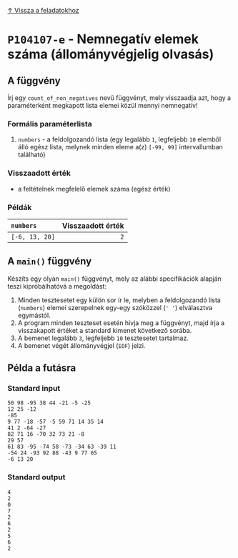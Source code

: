 
[↑ Vissza a feladatokhoz](./README.md)

# `P104107-e` - Nemnegatív elemek száma (állományvégjelig olvasás)

## A függvény

Írj egy `count_of_non_negatives` nevű függvényt, mely visszaadja azt, hogy a paraméterként megkapott lista elemei közül mennyi nemnegatív!

### Formális paraméterlista

1. `numbers` - a feldolgozandó lista (egy legalább `1`, legfeljebb `10` elemből álló egész lista, melynek minden eleme a(z) `[-99, 99]` intervallumban található)

### Visszaadott érték

* a feltételnek megfelelő elemek száma (egész érték)

### Példák

| `numbers` | Visszaadott érték | 
| :--- | --: | 
| `[-6, 13, 20]` | `2` | 

## A `main()` függvény

Készíts egy olyan `main()` függvényt, mely az alábbi specifikációk alapján teszi kipróbálhatóvá a megoldást:

1. Minden tesztesetet egy külön sor ír le, melyben a feldolgozandó lista (`numbers`) elemei szerepelnek egy-egy szóközzel (`' '`) elválasztva egymástól.
1. A program minden teszteset esetén hívja meg a függvényt, majd írja a visszakapott értéket a standard kimenet következő sorába.
1. A bemenet legalább `3`, legfeljebb `10` tesztesetet tartalmaz.
1. A bemenet végét állományvégjel (`EOF`) jelzi.

## Példa a futásra

### Standard input

```
50 98 -95 38 44 -21 -5 -25
12 25 -12
-85
9 77 -18 -57 -5 59 71 14 35 14
41 2 -64 -27
82 71 16 -70 32 73 21 -8
29 57
61 83 -95 -74 58 -73 -34 63 -39 11
-54 24 -93 92 88 -43 9 77 65
-6 13 20
```

### Standard output

```
4
2
0
7
2
6
2
5
6
2
```